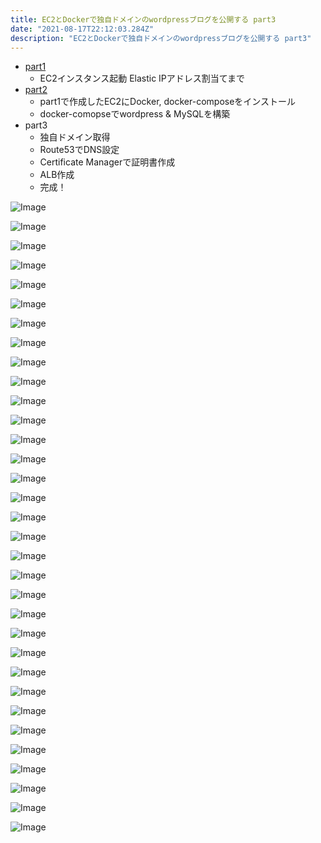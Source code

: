 ```yaml
---
title: EC2とDockerで独自ドメインのwordpressブログを公開する part3
date: "2021-08-17T22:12:03.284Z"
description: "EC2とDockerで独自ドメインのwordpressブログを公開する part3"
---
```


* [part1](../20210815-start-wordpress-part1)
    * EC2インスタンス起動 Elastic IPアドレス割当てまで
* [part2](../20210816-start-wordpress-part2)
    * part1で作成したEC2にDocker, docker-composeをインストール
    * docker-comopseでwordpress & MySQLを構築
* part3
    * 独自ドメイン取得
    * Route53でDNS設定
    * Certificate Managerで証明書作成
    * ALB作成
    * 完成！

![Image](./img1.png)

![Image](./img2.png)

![Image](./img3.png)

![Image](./img4.png)

![Image](./img5.png)

![Image](./img6.png)

![Image](./img7.png)

![Image](./img8.png)

![Image](./img9.png)

![Image](./img10.png)

![Image](./img11.png)

![Image](./img12.png)

![Image](./img13.png)

![Image](./img14.png)

![Image](./img15.png)

![Image](./img16.png)

![Image](./img17.png)

![Image](./img18.png)

![Image](./img19.png)

![Image](./img20.png)

![Image](./img21.png)

![Image](./img22.png)

![Image](./img23.png)

![Image](./img24.png)

![Image](./img25.png)

![Image](./img26.png)

![Image](./img27.png)

![Image](./img28.png)

![Image](./img29.png)

![Image](./img30.png)

![Image](./img31.png)

![Image](./img32.png)

![Image](./img33.png)
